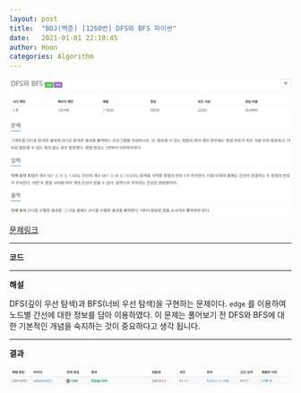 ```yaml
---
layout: post
title:  "BOJ(백준) [1260번] DFS와 BFS 파이썬"
date:   2021-01-01 22:10:45
author: Hoon
categories: Algorithm
---
```


![DFS와BFS문제.PNG](https://github.com/hoon-923/hoon-923.github.io/blob/main/_images/Algorithm/BOJ/1260/DFS%EC%99%80BFS%EB%AC%B8%EC%A0%9C.PNG?raw=true)

[문제링크](https://www.acmicpc.net/problem/1260)

------

**코드**

<script src="https://gist.github.com/hoon-923/267256a9f12fa45662bfc2ee593f825d.js"></script>

----

**해설**

DFS(깊이 우선 탐색)과 BFS(너비 우선 탐색)을 구현하는 문제이다. `edge` 를 이용하여 노드별 간선에 대한 정보를 담아 이용하였다. 이 문제는 풀어보기 전 DFS와 BFS에 대한 기본적인 개념을 숙지하는 것이 중요하다고 생각 됩니다.

-----

**결과**

![DFS와BFS결과.PNG](https://github.com/hoon-923/hoon-923.github.io/blob/main/_images/Algorithm/BOJ/1260/DFS%EC%99%80BFS%EA%B2%B0%EA%B3%BC.PNG?raw=true)



